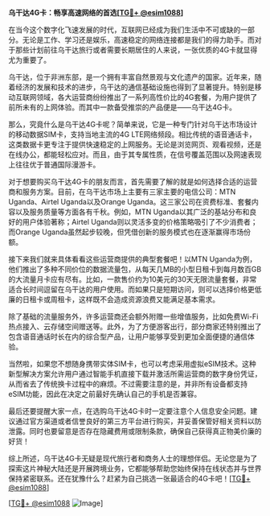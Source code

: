 **乌干达4G卡：畅享高速网络的首选[[TG💪+ @esim1088](https://t.me/s/esim1088)]**

在当今这个数字化飞速发展的时代，互联网已经成为我们生活中不可或缺的一部分。无论是工作、学习还是娱乐，高速稳定的网络连接都是我们的得力助手。而对于那些计划前往乌干达旅行或者需要长期居住的人来说，一张优质的4G卡就显得尤为重要了。

乌干达，位于非洲东部，是一个拥有丰富自然景观与文化遗产的国家。近年来，随着经济的发展和技术的进步，乌干达的通信基础设施也得到了显著提升。特别是移动互联网领域，各大运营商纷纷推出了一系列高性价比的4G套餐，为用户提供了前所未有的上网体验。而其中一款备受推崇的产品便是——乌干达4G卡。

那么，究竟什么是乌干达4G卡呢？简单来说，它是一种专门针对乌干达市场设计的移动数据SIM卡，支持当地主流的4G LTE网络频段。相比传统的语音通话卡，这类数据卡更专注于提供快速稳定的上网服务。无论是浏览网页、观看视频，还是在线办公，都能轻松应对。而且，由于其专属性质，在信号覆盖范围以及网速表现上往往优于普通国际漫游卡。

对于想要购买乌干达4G卡的朋友而言，首先需要了解的就是如何选择合适的运营商和服务方案。目前，在乌干达市场上主要有三家主要的电信公司：MTN Uganda、Airtel Uganda以及Orange Uganda。这三家公司在资费标准、套餐内容以及服务质量等方面各有千秋。例如，MTN Uganda以其广泛的基站分布和良好的用户体验著称；Airtel Uganda则以灵活多变的价格策略吸引了不少消费者；而Orange Uganda虽然起步较晚，但凭借创新的服务模式也在逐渐赢得市场份额。

接下来我们就来具体看看这些运营商提供的典型套餐吧！以MTN Uganda为例，他们推出了多种不同价位的数据流量包，从每天几MB的小型日租卡到每月数百GB的大流量月卡应有尽有。比如，一款售价约为10美元的30天无限流量套餐，非常适合长时间逗留在乌干达的用户使用。而如果只是短期访问，则可以选择价格更低廉的日租卡或周租卡，这样既不会造成资源浪费又能满足基本需求。

除了基础的流量服务外，许多运营商还会额外附赠一些增值服务，比如免费Wi-Fi热点接入、云存储空间赠送等。此外，为了方便游客出行，部分商家还特别推出了包含语音通话时长在内的综合型产品，让用户能够享受到更加全面便捷的通信体验。

当然啦，如果您不想随身携带实体SIM卡，也可以考虑采用虚拟eSIM技术。这种新型解决方案允许用户通过智能手机直接下载并激活所需运营商的数字身份凭证，从而省去了传统换卡过程中的麻烦。不过需要注意的是，并非所有设备都支持eSIM功能，因此在决定之前最好先确认自己的手机是否兼容。

最后还要提醒大家一点，在选购乌干达4G卡时一定要注意个人信息安全问题。建议通过官方渠道或者信誉良好的第三方平台进行购买，并妥善保管好相关资料以防泄露。同时也要留意是否存在隐藏费用或限制条款，确保自己获得真正物美价廉的好货！

综上所述，乌干达4G卡无疑是现代旅行者和商务人士的理想伴侣。无论您是为了探索这片神秘大陆还是开展跨境业务，它都能够帮助您始终保持在线状态并与世界保持紧密联系。还在犹豫什么？赶紧为自己挑选一张最适合的4G卡吧！[[TG💪+ @esim1088](https://t.me/s/esim1088)]

[[TG💪+ @esim1088](https://t.me/s/esim1088) ![Image](https://i.postimg.cc/4NQfJmqS/Snipaste-2025-05-13-00-14-12.png)]